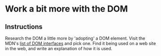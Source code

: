 # Work a bit more with the DOM

## Instructions

Research the DOM a little more by 'adopting' a DOM element. Visit the MDN's [list of DOM interfaces](https://developer.mozilla.org/docs/Web/API/Document_Object_Model) and pick one. Find it being used on a web site in the web, and write an explanation of how it is used.

